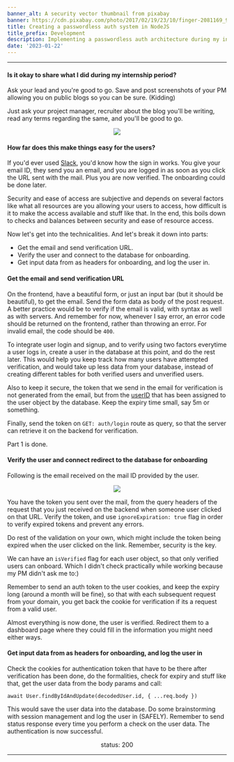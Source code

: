 ```yaml
---
banner_alt: A security vector thumbnail from pixabay
banner: https://cdn.pixabay.com/photo/2017/02/19/23/10/finger-2081169_960_720.jpg
title: Creating a passwordless auth system in NodeJS
title_prefix: Development
description: Implementing a passwordless auth architecture during my internship.
date: '2023-01-22'
---
```

---

#### Is it okay to share what I did during my internship period?

Ask your lead and you're good to go. Save and post screenshots of your PM allowing you on public blogs so you can be sure. (Kidding)

Just ask your project manager, recruiter about the blog you'll be writing, read any terms regarding the same, and you'll be good to go.

<center>
    <img src="https://cdn.statically.io/gh/thatsameguyokay/images/main/chats.png" style={{width: "100%"}}></img>
</center>


#### How far does this make things easy for the users?

If you'd ever used [Slack](https://slack.com/intl/en-in), you'd know how the sign in works. You give your email ID, they send you an email, and you are logged in as soon as you click the URL sent with the mail. Plus you are now verified. The onboarding could be done later.

Security and ease of access are subjective and depends on several factors like what all resources are you allowing your users to access, how difficult is it to make the access available and stuff like that. In the end, this boils down to checks and balances between security and ease of resource access.

Now let's get into the technicalities. And let's break it down into parts: 
 - Get the email and send verification URL.
 - Verify the user and connect to the database for onboarding.
 - Get input data from as headers for onboarding, and log the user in.

#### Get the email and send verification URL

On the frontend, have a beautiful form, or just an input bar (but it should be beautiful), to get the email. Send the form data as body of the post request. A better practice would be to verify if the email is valid, with syntax as well as with servers. And remember for now, whenever I say error, an error code should be returned on the frontend, rather than throwing an error. For invalid email, the code should be `400`.

To integrate user login and signup, and to verify using two factors everytime a user logs in, create a user in the database at this point, and do the rest later. This would help you keep track how many users have attempted verification, and would take up less data from your database, instead of creating different tables for both verified users and unverified users.

Also to keep it secure, the token that we send in the email for verification is not generated from the email, but from the [userID](https://www.mongodb.com/docs/manual/reference/method/ObjectId/) that has been assigned to the user object by the database. Keep the expiry time small, say 5m or something.

Finally, send the token on `GET: auth/login` route as query, so that the server can retrieve it on the backend for verification.

Part 1 is done.

#### Verify the user and connect redirect to the database for onboarding

Following is the email received on the mail ID provided by the user.
<center>
    <img src="https://cdn.statically.io/gh/thatsameguyokay/images/main/email.png" style={{width: "100%"}}></img>
</center>

You have the token you sent over the mail, from the query headers of the request that you just received on the backend when someone user clicked on that URL.
Verify the token, and use `ignoreExpiration: true` flag in order to verify expired tokens and prevent any errors.

Do rest of the validation on your own, which might include the token being expired when the user clicked on the link. Remember, security is the key.

We can have an `isVerified` flag for each user object, so that only verified users can onboard. Which I didn't check practically while working because my PM didn't ask me to:)

Remember to send an auth token to the user cookies, and keep the expiry long (around a month will be fine), so that with each subsequent request from your domain, you get back the cookie for verification if its a request from a valid user.

Almost everything is now done, the user is verified. Redirect them to a dashboard page where they could fill in the information you might need either ways.

#### Get input data from as headers for onboarding, and log the user in

Check the cookies for authentication token that have to be there after verification has been done, do the formalities, check for expiry and stuff like that, get the user data from the body params and call: 

`await User.findByIdAndUpdate(decodedUser.id, { ...req.body })`

This would save the user data into the database. Do some brainstorming with session management and log the user in (SAFELY). Remember to send status response every time you perform a check on the user data. The authentication is now successful.

<center>
    <span style={{color: "green"}}>status: 200</span>
</center>

---
